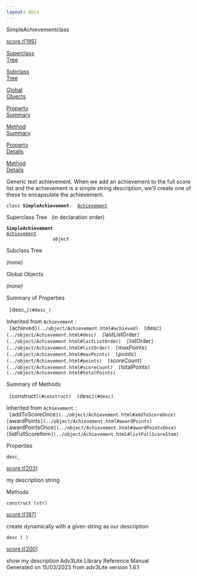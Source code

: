 ```yaml
---
layout: docs
---
```

<span class="title">SimpleAchievement</span><span class="type">class</span>

[score.t](../file/score.t.html)\[[195](../source/score.t.html#195)\]

[Superclass  
Tree](#_SuperClassTree_)

[Subclass  
Tree](#_SubClassTree_)

[Global  
Objects](#_ObjectSummary_)

[Property  
Summary](#_PropSummary_)

[Method  
Summary](#_MethodSummary_)

[Property  
Details](#_Properties_)

[Method  
Details](#_Methods_)



Generic text achievement. When we add an achievement to the full score
list and the achievement is a simple string description, we'll create
one of these to encapsulate the achievement.

`class `**`SimpleAchievement`**` :   `[`Achievement`](../object/Achievement.html)



<span id="_SuperClassTree_"></span>



<span class="hdln">Superclass Tree</span>   (in declaration order)



**`SimpleAchievement`**  
[`Achievement`](../object/Achievement.html)  
`                 object`  
<span id="_SubClassTree_"></span>



<span class="hdln">Subclass Tree</span>  



*(none)* <span id="_ObjectSummary_"></span>



<span class="hdln">Global Objects</span>  



*(none)* <span id="_PropSummary_"></span>



<span class="hdln">Summary of Properties</span>  



` [`desc_`](#desc_)  `

Inherited from `Achievement` :  
` [`achieved`](../object/Achievement.html#achieved)  [`desc`](../object/Achievement.html#desc)  [`lastListOrder`](../object/Achievement.html#lastListOrder)  [`listOrder`](../object/Achievement.html#listOrder)  [`maxPoints`](../object/Achievement.html#maxPoints)  [`points`](../object/Achievement.html#points)  [`scoreCount`](../object/Achievement.html#scoreCount)  [`totalPoints`](../object/Achievement.html#totalPoints)  `

<span id="_MethodSummary_"></span>



<span class="hdln">Summary of Methods</span>  



` [`construct`](#construct)  [`desc`](#desc)  `

Inherited from `Achievement` :  
` [`addToScoreOnce`](../object/Achievement.html#addToScoreOnce)  [`awardPoints`](../object/Achievement.html#awardPoints)  [`awardPointsOnce`](../object/Achievement.html#awardPointsOnce)  [`listFullScoreItem`](../object/Achievement.html#listFullScoreItem)  `

<span id="_Properties_"></span>



<span class="hdln">Properties</span>  



<span id="desc_"></span>

`desc_`

[score.t](../file/score.t.html)\[[203](../source/score.t.html#203)\]



my description string



<span id="_Methods_"></span>



<span class="hdln">Methods</span>  



<span id="construct"></span>

`construct (str)`

[score.t](../file/score.t.html)\[[197](../source/score.t.html#197)\]



create dynamically with a given string as our description



<span id="desc"></span>

`desc ( )`

[score.t](../file/score.t.html)\[[200](../source/score.t.html#200)\]



show my description
Adv3Lite Library Reference Manual  
Generated on 15/03/2023 from adv3Lite version 1.6.1


